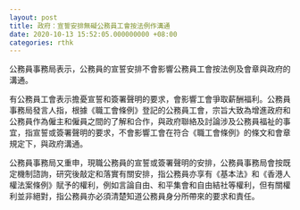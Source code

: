 ```yaml
---
layout: post
title: 政府：宣誓安排無礙公務員工會按法例作溝通
date: 2020-10-13 15:52:05.000000000 +08:00
categories: rthk
---
```


公務員事務局表示，公務員的宣誓安排不會影響公務員工會按法例及會章與政府的溝通。

有公務員工會表示擔憂宣誓和簽署聲明的要求，會影響工會爭取薪酬福利。公務員事務局發言人指，根據《職工會條例》登記的公務員工會，宗旨大致為增進政府和公務員作為僱主和僱員之間的了解和合作，與政府聯絡及討論涉及公務員福祉的事宜，指宣誓或簽署聲明的要求，不會影響工會在符合《職工會條例》的條文和會章規定下，與政府溝通。
 
公務員事務局又重申，現職公務員的宣誓或簽署聲明的安排，公務員事務局會按既定機制諮詢，研究後敲定和落實有關安排，指公務員亦享有《基本法》和《香港人權法案條例》賦予的權利，例如言論自由、和平集會和自由結社等權利，但有關權利並非絕對，指公務員亦必須清楚知道公務員身分所帶來的要求和責任。
